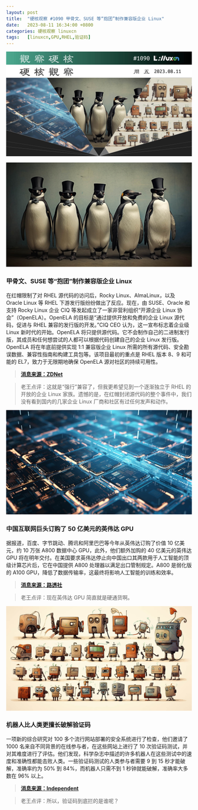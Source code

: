 ```yaml
---
layout: post
title:	"硬核观察 #1090 甲骨文、SUSE 等“抱团”制作兼容版企业 Linux"
date:	2023-08-11 16:34:00 +0800 
categories:	硬核观察 linuxcn 
tags:	[linuxcn,GPU,RHEL,验证码]
---
```



![](/Asserts/Images/album/202308/11/163332sqp243whm40i5q3p.jpg)


![](/Asserts/Images/album/202308/11/163343njuymdyyqlflufff.jpg)


### 甲骨文、SUSE 等“抱团”制作兼容版企业 Linux


在红帽限制了对 RHEL 源代码的访问后，Rocky Linux、AlmaLinux，以及 Oracle Linux 等 RHEL 下游发行版纷纷做出了反应。现在，由 SUSE、Oracle 和支持 Rocky Linux 企业 CIQ 等发起成立了一家非营利组织“开源企业 Linux 协会”（OpenELA）。OpenELA 的目标是“通过提供开放和免费的企业 Linux 源代码，促进与 RHEL 兼容的发行版的开发。”CIQ CEO 认为，这一宣布标志着企业级 Linux 新时代的开始。OpenELA 将只提供源代码。它不会制作自己的二进制发行版，其成员和任何想尝试的人都可以根据代码创建自己的企业 Linux 发行版。OpenELA 将在年底前提供实现 1:1 兼容版企业 Linux 所需的所有源代码、安全勘误数据、兼容性指南和构建工具包等。该项目最初的重点是 RHEL 版本 8、9 和可能的 EL7，致力于无限期地确保 OpenELA 源对社区的持续可用性。



> 
> **[消息来源：ZDNet](https://www.zdnet.com/article/oracle-suse-and-ciq-go-after-red-hat-with-the-open-enterprise-linux-association/)**
> 
> 
> 



> 
> 老王点评：这就是“强行”兼容了，但我更希望见到一个逐渐独立于 RHEL 的开放的企业 Linux 家族。遗憾的是，在红帽封闭源代码的整个事件中，我们没有看到国内的几家企业 Linux 厂商和社区有过任何发声和动作。
> 
> 
> 


![](/Asserts/Images/album/202308/11/163356xwp7mdpjswqpjcb7.jpg)


### 中国互联网巨头订购了 50 亿美元的英伟达 GPU


据报道，百度、字节跳动、腾讯和阿里巴巴等今年从英伟达订购了价值 10 亿美元，约 10 万张 A800 数据中心 GPU，此外，他们额外加购的 40 亿美元的英伟达 GPU 将在明年交付。在美国要求英伟达停止向中国出口其两款用于人工智能的顶级计算芯片后，它在中国提供 A800 处理器以满足出口管制规定。A800 是弱化版的 A100 GPU，降低了数据传输率，这最终将影响人工智能的训练和效率。



> 
> **[消息来源：路透社](https://www.reuters.com/technology/chinas-internet-giants-order-5-bln-nvidia-chips-power-ai-ambitions-ft-2023-08-09/)**
> 
> 
> 



> 
> 老王点评：现在英伟达 GPU 简直就是硬通货啊。
> 
> 
> 


![](/Asserts/Images/album/202308/11/163411kqucccd6phpqzs9p.jpg)


### 机器人比人类更擅长破解验证码


一项新的综合研究对 100 多个流行网站部署的安全系统进行了检查，他们邀请了 1000 名来自不同背景的在线参与者，在这些网站上进行了 10 次验证码测试，并对其难度进行了评估。他们发现，科学杂志中描述的许多机器人在这些测试中的速度和准确性都能击败人类。一些验证码测试的人类参与者需要 9 到 15 秒才能破解，准确率约为 50% 到 84%，而机器人只需不到 1 秒钟就能破解，准确率大多数在 96% 以上。



> 
> **[消息来源：Independent](https://www.independent.co.uk/tech/captcha-test-bots-better-humans-b2389998.html)**
> 
> 
> 



> 
> 老王点评：所以，验证码到底拦的是谁呢？
> 
> 
>
